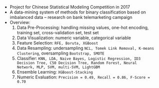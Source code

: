 * Project for Chinese Statistical Modeling Competition in 2017
* A data-mining system of methods for binary classification based on imbalanced data – research on bank telemarketing campaign
* Overview:
  1. Data Pre-Processing: handling missing values, one-hot encoding, training set, cross-validation set, test set
  2. Data Visualization: numeric variable, categorical variable
  3. Feature Selection: `RFE, Boruta, XGBoost`
  4. Data Resampling: undersampling `NCL, Tomek Link Removal, K-means Clustering`, oversampling `Bootstrap, SMOTE`
  5. Classifier: `KNN, LDA, Naive Bayes, Logistic Regression, ID3 Decision Tree, C50 Decision Tree, Random Forest, Neural Network,
     MLP, SVM, multi-SVM, LightGBM`
  6. Ensemble Learning: `XGBoost-Stacking`
  7. Numeric Evaluation: `Precision = 0.49, Recall = 0.86, F-Score = 0.70`
